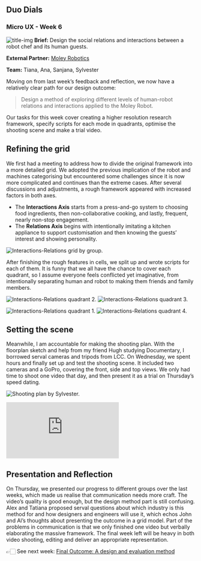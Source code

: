 ## Duo Dials
### Micro UX - Week 6
![title-img](https://sylvesterlau.com/blog/assets/micro/w6/cover.jpg) 
**Brief:** Design the social relations and interactions between a robot chef and its human guests.

**External Partner:** [Moley Robotics](https://moley.com)

**Team:** Tiana, Ana, Sanjana, Sylvester

Moving on from last week’s feedback and reflection, we now have a relatively clear path for our design outcome: 
> Design a method of exploring different levels of human-robot relations and interactions applied to the Moley Robot. 

Our tasks for this week cover creating a higher resolution research framework, specify scripts for each mode in quadrants, optimise the shooting scene and make a trial video.

## Refining the grid
We first had a meeting to address how to divide the original framework into a more detailed grid. We adopted the previous implication of the robot and machines categorising but encountered some challenges since it is now more complicated and continues than the extreme cases. After several discussions and adjustments, a rough framework appeared with increased factors in both axes. 

- The **Interactions Axis** starts from a press-and-go system to choosing food ingredients, then non-collaborative cooking, and lastly, frequent, nearly non-stop engagement.
- The **Relations Axis** begins with intentionally imitating a kitchen appliance to support customisation and then knowing the guests’ interest and showing personality.

![Interactions-Relations grid by group.](https://sylvesterlau.com/blog/assets/micro/w6/grid.jpg "Interactions-Relations grid by group.") 

After finishing the rough features in cells, we split up and wrote scripts for each of them. It is funny that we all have the chance to cover each quadrant, so I assume everyone feels conflicted yet imaginative, from intentionally separating human and robot to making them friends and family members. 

![Interactions-Relations quadrant 2.](https://sylvesterlau.com/blog/assets/micro/w6/quadrant-2.jpg "Interactions-Relations quadrant 2.")  ![Interactions-Relations quadrant 3.](https://sylvesterlau.com/blog/assets/micro/w6/quadrant-3.jpg "Interactions-Relations quadrant 3.") 

![Interactions-Relations quadrant 1.](https://sylvesterlau.com/blog/assets/micro/w6/quadrant-1.jpg "Interactions-Relations quadrant 1.") ![Interactions-Relations quadrant 4.](https://sylvesterlau.com/blog/assets/micro/w6/quadrant-4.jpg "Interactions-Relations quadrant 4.") 

## Setting the scene
Meanwhile, I am accountable for making the shooting plan. With the floorplan sketch and help from my friend Hugh studying Documentary, I borrowed serval cameras and tripods from LCC. On Wednesday, we spent hours and finally set up and test the shooting scene. It included two cameras and a GoPro, covering the front, side and top views. We only had time to shoot one video that day, and then present it as a trial on Thursday’s speed dating.

![Shooting plan by Sylvester.](https://sylvesterlau.com/blog/assets/micro/w6/shooting-plan.jpg "Shooting plan by Sylvester.") 

<iframe class="l" src="https://www.youtube.com/embed/Slo8gq3NL9U" title="YouTube video player" frameborder="0" allow="accelerometer; autoplay; clipboard-write; encrypted-media; gyroscope; picture-in-picture" allowfullscreen></iframe>

## Presentation and Reflection
On Thursday, we presented our progress to different groups over the last weeks, which made us realise that communication needs more craft. The video’s quality is good enough, but the design method part is still confusing. Alex and Tatiana proposed serval questions about which industry is this method for and how designers and engineers will use it, which echos John and Al’s thoughts about presenting the outcome in a grid model. Part of the problems in communication is that we only finished one video but verbally elaborating the massive framework. The final week left will be heavy in both video shooting, editing and deliver an appropriate representation.

👉🏻 See next week: [Final Outcome: A design and evaluation method](https://blog.sylvesterlau.com/final-outcome-an-evaluation-tool)